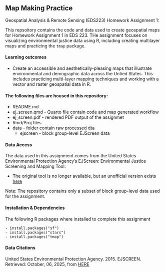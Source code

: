## Map Making Practice

Geospatial Analysis & Remote Sensing (EDS223) Homework Assignment 1:

This repsoitory contains the code and data used to create geospatial maps for Homework Assignment 1 in EDS 223. THe assignment focuses on visualizing environmental justice data using R, including creating multilayer maps and practicing the `tmap` package.

#### Learning outcomes 
- Create an  accessible and aesthetically-pleasing maps that illustrate environmental and demographic data across the Untied States. This includes practicing multi-layer mapping techniques and working with a vector and raster geospatial data in R. 

#### The following files are housed in this repository: 
- README.md 
- ej_screen.qmd - Quarto file contain code and map generated workflow
- ej_screen.pdf - rendered PDF output of the assignmet 
- Rmd/Proj files 
- data - folder contain raw processed dta
  - ejscreen - block group-level EJScreen data 
  
#### Data Access

The data used in this assignment comes from the United States Environmental Protection Agency’s EJScreen: Environmental Justice Screening and Mapping Tool:

- The original tool is no longer available, but an unofficial version exists [here](https://pedp-ejscreen.azurewebsites.net/)

Note: The repository contains only a subset of block group-level data used for the assignment.

#### Installation & Dependencies

The following R packages where installed to complete this assignment

```         
- install.packages("sf")
- install.packages("stars")
- install.packages("tmap")
```
#### Data Citations

United States Environmental Protection Agency. 2015. EJSCREEN. Retrieved: October, 06, 2025, from [HERE](www.epa.gov/ejscreen) 